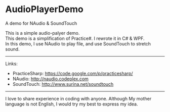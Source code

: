 AudioPlayerDemo
===============

A demo for NAudio &amp; SoundTouch

This is a simple audio-palyer demo.   
This demo is a simplification of Practice#. I rewrote it in C# & WPF.  
In this demo, I use NAudio to play file, and use SoundTouch to stretch sound.  

----------
Links:  

* PracticeSharp:  https://code.google.com/p/practicesharp/
* NAudio:         http://naudio.codeplex.com
* SoundTouch:     http://www.surina.net/soundtouch

----------

I love to share experience in coding with anyone. 
Although My mother language is not English, I would try my best to express my idea.  
